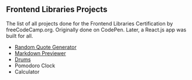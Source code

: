 ## Frontend Libraries Projects

The list of all projects done for the Frontend Libraries Certification by freeCodeCamp.org.
Originally done on CodePen. Later, a React.js app was built for all.

- [Random Quote Generator](https://github.com/rumessa/fcc-lib/tree/main/random-quotes)
- [Markdown Previewer](https://github.com/rumessa/fcc-lib/tree/main/markdown)
- [Drums](https://github.com/rumessa/fcc-lib/tree/main/drums)
- Pomodoro Clock
- Calculator
